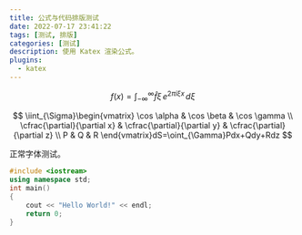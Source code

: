 ```yaml
---
title: 公式与代码排版测试
date: 2022-07-17 23:41:22
tags: [测试, 排版]
categories: [测试]
description: 使用 Katex 渲染公式。
plugins:
  - katex
---
```


$$
f(x)=\int_{-\infty}^\infty\widehat f\xi\,e^{2\pi i\xi x}\,d\xi
$$

$$
\iint_{\Sigma}\begin{vmatrix} \cos \alpha & \cos \beta & \cos \gamma \\ \cfrac{\partial}{\partial x} & \cfrac{\partial}{\partial y} & \cfrac{\partial}{\partial z} \\ P & Q & R \end{vmatrix}dS=\oint_{\Gamma}Pdx+Qdy+Rdz
$$ 

正常字体测试。

```cpp
#include <iostream>
using namespace std;
int main()
{
    cout << "Hello World!" << endl;
    return 0;
}
```